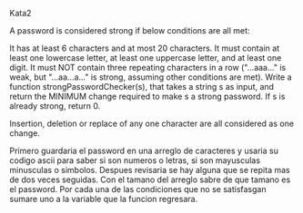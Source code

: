 Kata2

A password is considered strong if below conditions are all met:

It has at least 6 characters and at most 20 characters.
It must contain at least one lowercase letter, at least one uppercase letter, and at least one digit.
It must NOT contain three repeating characters in a row ("...aaa..." is weak, but "...aa...a..." is strong, assuming other conditions are met).
Write a function strongPasswordChecker(s), that takes a string s as input, and return the MINIMUM change required to make s a strong password. If s is already strong, return 0.

Insertion, deletion or replace of any one character are all considered as one change.

Primero guardaria el password en una arreglo de caracteres y usaria su codigo ascii para saber si son numeros o letras, si son mayusculas minusculas o simbolos.
Despues revisaria se hay alguna que se repita mas de dos veces seguidas. 
Con el tamano del arreglo sabre de que tamano es el password.
Por cada una de las condiciones que no se satisfasgan sumare uno a la variable que la funcion regresara.
